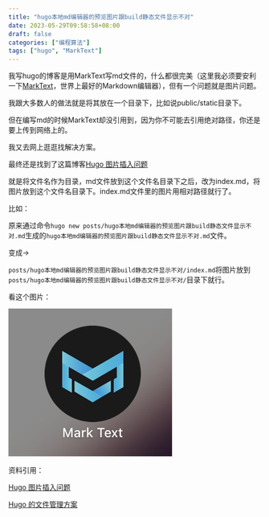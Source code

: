 ```yaml
---
title: "hugo本地md编辑器的预览图片跟build静态文件显示不对"
date: 2023-05-29T09:58:58+08:00
draft: false
categories: ["编程算法"]
tags: ["hugo", "MarkText"]
---
```


我写hugo的博客是用MarkText写md文件的，什么都很完美（这里我必须要安利一下[MarkText](https://github.com/marktext/marktext)，世界上最好的Markdown编辑器），但有一个问题就是图片问题。


我跟大多数人的做法就是将其放在一个目录下，比如说public/static目录下。

但在编写md的时候MarkText却没引用到，因为你不可能去引用绝对路径，你还是要上传到网络上的。

我又去网上逛逛找解决方案。

最终还是找到了这篇博客[Hugo 图片插入问题](https://sur.moe/post/hugo%E5%9B%BE%E7%89%87/)

就是将文件名作为目录，md文件放到这个文件名目录下之后，改为index.md，将图片放到这个文件名目录下。index.md文件里的图片用相对路径就行了。

比如：

原来通过命令`hugo new posts/hugo本地md编辑器的预览图片跟build静态文件显示不对.md`生成的`hugo本地md编辑器的预览图片跟build静态文件显示不对.md`文件。

变成->

`posts/hugo本地md编辑器的预览图片跟build静态文件显示不对/index.md`将图片放到`posts/hugo本地md编辑器的预览图片跟build静态文件显示不对/`目录下就行。

看这个图片：

![MarkText图标](1685335195642.jpg)


资料引用：

[Hugo 图片插入问题](https://sur.moe/post/hugo%E5%9B%BE%E7%89%87/)

[Hugo 的文件管理方案](https://www.isyin.cn/post/2018-05-03-hugo-%E7%9A%84%E6%96%87%E4%BB%B6%E7%AE%A1%E7%90%86%E6%96%B9%E6%A1%88/)
